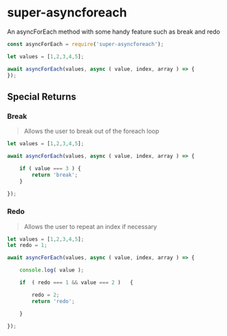 # super-asyncforeach
An asyncForEach method with some handy feature such as break and redo

```javascript
const asyncForEach = require('super-asyncforeach');

let values = [1,2,3,4,5];

await asyncForEach(values, async ( value, index, array ) => {
});

```
## Special Returns
### Break
> Allows the user to break out of the foreach loop
```javascript
let values = [1,2,3,4,5];

await asyncForEach(values, async ( value, index, array ) => {

	if ( value === 3 ) {
		return 'break';
	}
	
});
```
### Redo
> Allows the user to repeat an index if necessary 
```javascript
let values = [1,2,3,4,5];
let redo = 1;

await asyncForEach(values, async ( value, index, array ) => {

	console.log( value );

	if	( redo === 1 && value === 2 )	{

		redo = 2;
		return 'redo';

	}
	
});
```
